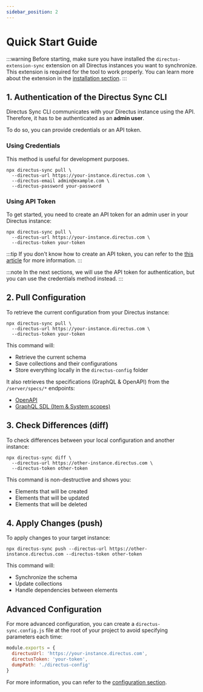 ```yaml
---
sidebar_position: 2
---
```


# Quick Start Guide

:::warning
Before starting, make sure you have installed the `directus-extension-sync` extension on all Directus instances you want to synchronize. This extension is required for the tool to work properly.
You can learn more about the extension in the [installation section](installation.md).
:::

## 1. Authentication of the Directus Sync CLI

Directus Sync CLI communicates with your Directus instance using the API.
Therefore, it has to be authenticated as an **admin user**.

To do so, you can provide credentials or an API token.

### Using Credentials

This method is useful for development purposes.

```shell
npx directus-sync pull \
  --directus-url https://your-instance.directus.com \
  --directus-email admin@example.com \
  --directus-password your-password
```

### Using API Token

To get started, you need to create an API token for an admin user in your Directus instance:

```shell
npx directus-sync pull \
  --directus-url https://your-instance.directus.com \
  --directus-token your-token
```

:::tip
If you don't know how to create an API token, you can refer to the [this article](https://learndirectus.com/how-to-create-an-api-authentication-token/) for more information.
:::

:::note
In the next sections, we will use the API token for authentication, but you can use the credentials method instead.
:::

## 2. Pull Configuration

To retrieve the current configuration from your Directus instance:

```shell
npx directus-sync pull \
  --directus-url https://your-instance.directus.com \
  --directus-token your-token
```

This command will:
- Retrieve the current schema
- Save collections and their configurations
- Store everything locally in the `directus-config` folder

It also retrieves the specifications (GraphQL & OpenAPI) from the `/server/specs/*` endpoints:
- [OpenAPI](https://docs.directus.io/reference/system/server.html#get-openapi-specification)
- [GraphQL SDL (Item & System scopes)](https://docs.directus.io/reference/system/server.html#get-graphql-schema)

## 3. Check Differences (diff)

To check differences between your local configuration and another instance:

```shell
npx directus-sync diff \
  --directus-url https://other-instance.directus.com \
  --directus-token other-token
```

This command is non-destructive and shows you:
- Elements that will be created
- Elements that will be updated
- Elements that will be deleted

## 4. Apply Changes (push)

To apply changes to your target instance:

```shell
npx directus-sync push --directus-url https://other-instance.directus.com --directus-token other-token
```

This command will:
- Synchronize the schema
- Update collections
- Handle dependencies between elements

## Advanced Configuration

For more advanced configuration, you can create a `directus-sync.config.js` file at the root of your project to avoid specifying parameters each time:

```javascript
module.exports = {
  directusUrl: 'https://your-instance.directus.com',
  directusToken: 'your-token',
  dumpPath: './directus-config'
}
```

For more information, you can refer to the [configuration section](../features/configuration.md).
